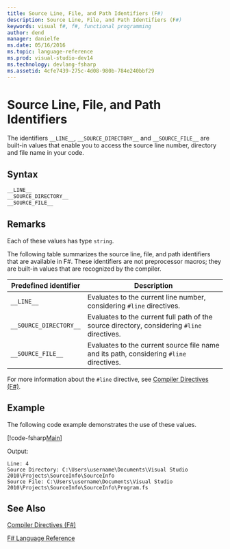 ```yaml
---
title: Source Line, File, and Path Identifiers (F#)
description: Source Line, File, and Path Identifiers (F#)
keywords: visual f#, f#, functional programming
author: dend
manager: danielfe
ms.date: 05/16/2016
ms.topic: language-reference
ms.prod: visual-studio-dev14
ms.technology: devlang-fsharp
ms.assetid: 4cfe7439-275c-4d08-980b-784e240bbf29 
---
```


# Source Line, File, and Path Identifiers

The identifiers `__LINE__`, `__SOURCE_DIRECTORY__` and `__SOURCE_FILE__` are built-in values that enable you to access the source line number, directory and file name in your code.


## Syntax

```fsharp
__LINE__
__SOURCE_DIRECTORY__
__SOURCE_FILE__
```

## Remarks
Each of these values has type `string`.

The following table summarizes the source line, file, and path identifiers that are available in F#. These identifiers are not preprocessor macros; they are built-in values that are recognized by the compiler.



|Predefined identifier|Description|
|---------------------|-----------|
|`__LINE__`|Evaluates to the current line number, considering `#line` directives.|
|`__SOURCE_DIRECTORY__`|Evaluates to the current full path of the source directory, considering `#line` directives.|
|`__SOURCE_FILE__`|Evaluates to the current source file name and its path, considering `#line` directives.|
For more information about the `#line` directive, see [Compiler Directives &#40;F&#35;&#41;](Compiler-Directives-%5BFSharp%5D.md).

## Example

The following code example demonstrates the use of these values.

[!code-fsharp[Main](snippets/fslangref2/snippet7401.fs)]

Output:

```
Line: 4
Source Directory: C:\Users\username\Documents\Visual Studio 2010\Projects\SourceInfo\SourceInfo
Source File: C:\Users\username\Documents\Visual Studio 2010\Projects\SourceInfo\SourceInfo\Program.fs
```

## See Also
[Compiler Directives &#40;F&#35;&#41;](Compiler-Directives-%5BFSharp%5D.md)

[F&#35; Language Reference](FSharp-Language-Reference.md)